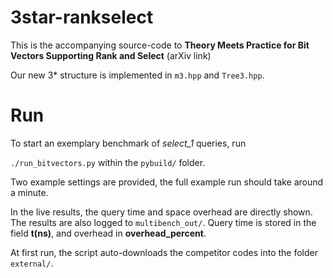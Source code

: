 # 3star-rankselect
This is the accompanying source-code to **Theory Meets Practice for Bit Vectors Supporting Rank and Select** (arXiv link)

Our new 3* structure is implemented in ```m3.hpp``` and ```Tree3.hpp```. 

# Run
To start an exemplary benchmark of *select_1* queries, run 

```./run_bitvectors.py``` within the ```pybuild/``` folder.

Two example settings are provided, the full example run should take around a minute.


In the live results, the query time and space overhead are directly shown. The results are also logged to ```multibench_out/```. Query time is stored in the field **t(ns)**, and overhead in **overhead_percent**.

At first run, the script auto-downloads the competitor codes into the folder ```external/```.

  
